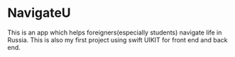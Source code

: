 # NavigateU
This is an app which helps foreigners(especially students) navigate life in Russia.
This is also my first project using swift UIKIT for front end and back end.
